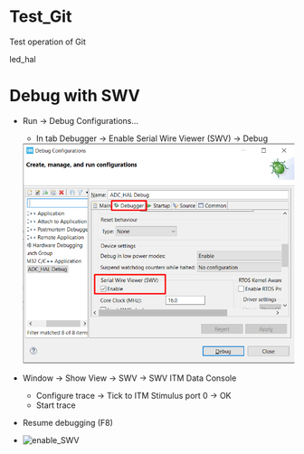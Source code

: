 # Test_Git
Test operation of Git

led_hal

# Debug with SWV
- Run -> Debug Configurations... 
    + In tab Debugger -> Enable Serial Wire Viewer (SWV) -> Debug
    <img src="https://github.com/danh21/Test_Git/blob/main/img/enable_SWV.png" alt="Stop Watch"/>

- Window -> Show View -> SWV -> SWV ITM Data Console
    + Configure trace -> Tick to ITM Stimulus port 0 -> OK
    + Start trace
- Resume debugging (F8)
- ![enable_SWV](https://github.com/user-attachments/assets/61df0e49-bb79-4b6a-9d35-1949f8bbac0e)
